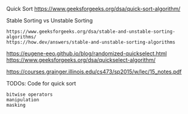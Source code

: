 Quick Sort
    https://www.geeksforgeeks.org/dsa/quick-sort-algorithm/

Stable Sorting vs Unstable Sorting

    https://www.geeksforgeeks.org/dsa/stable-and-unstable-sorting-algorithms/
    https://how.dev/answers/stable-and-unstable-sorting-algorithms

https://eugene-eeo.github.io/blog/randomized-quickselect.html
https://www.geeksforgeeks.org/dsa/quickselect-algorithm/

https://courses.grainger.illinois.edu/cs473/sp2015/w/lec/15_notes.pdf


TODOs:
    Code for quick sort

    bitwise operators
    manipulation
    masking
    